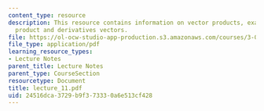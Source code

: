 ```yaml
---
content_type: resource
description: This resource contains information on vector products, examples of cross
  product and derivatives vectors.
file: https://ol-ocw-studio-app-production.s3.amazonaws.com/courses/3-016-mathematics-for-materials-scientists-and-engineers-fall-2005/24516dca3729b9f373330a6e513cf428_lecture_11.pdf
file_type: application/pdf
learning_resource_types:
- Lecture Notes
parent_title: Lecture Notes
parent_type: CourseSection
resourcetype: Document
title: lecture_11.pdf
uid: 24516dca-3729-b9f3-7333-0a6e513cf428
---
```

